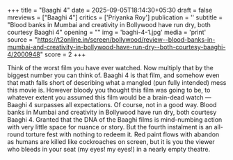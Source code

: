 +++
title = "Baaghi 4"
date = 2025-09-05T18:14:30+05:30
draft = false
mreviews = ["Baaghi 4"]
critics = ['Priyanka Roy']
publication = ''
subtitle = "Blood banks in Mumbai and creativity in Bollywood have run dry, both courtesy Baaghi 4"
opening = ""
img = 'baghi-4-1.jpg'
media = 'print'
source = "https://t2online.in/screen/bollywood/review--blood-banks-in-mumbai-and-creativity-in-bollywood-have-run-dry--both-courtesy-baaghi-4/2000948"
score = 2
+++

Think of the worst film you have ever watched. Now multiply that by the biggest number you can think of. Baaghi 4 is that film, and somehow even that math falls short of describing what a mangled (pun fully intended) mess this movie is. However bloody you thought this film was going to be, to whatever extent you assumed this film would be a brain-dead watch — Baaghi 4 surpasses all expectations. Of course, not in a good way. Blood banks in Mumbai and creativity in Bollywood have run dry, both courtesy Baaghi 4. Granted that the DNA of the Baaghi films is mind-numbing action with very little space for nuance or story. But the fourth instalment is an all-round torture fest with nothing to redeem it. Red paint flows with abandon as humans are killed like cockroaches on screen, but it is you the viewer who bleeds in your seat (my eyes! my eyes!) in a nearly empty theatre.
